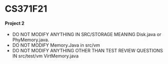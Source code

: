 # CS371F21
#### Project 2
* DO NOT MODIFY ANYTHING IN SRC/STORAGE MEANING Disk.java or PhyMemory.java.
* DO NOT MODIFY Memory.Java in src/vm
* DO NOT MODIFY ANYTHING OTHER THAN TEST REVIEW QUESTIONS IN src/test/vm VirtMemory.java

